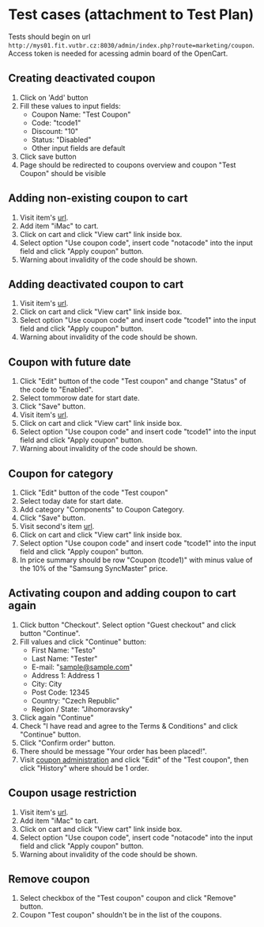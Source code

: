 # Test cases (attachment to Test Plan)

Tests should begin on url `http://mys01.fit.vutbr.cz:8030/admin/index.php?route=marketing/coupon`. Access token is needed for acessing admin board of the OpenCart.

## Creating deactivated coupon
1. Click on 'Add' button
2. Fill these values to input fields:
    * Coupon Name: "Test Coupon"
    * Code: "tcode1"
    * Discount: "10"
    * Status: "Disabled"
    * Other input fields are default
3. Click save button
4. Page should be redirected to coupons overview and coupon "Test Coupon" should be visible

## Adding non-existing coupon to cart
1. Visit item's [url](http://mys01.fit.vutbr.cz:8030/index.php?route=product/product&path=20_27&product_id=41).
2. Add item "iMac" to cart.
3. Click on cart and click "View cart" link inside box.
4. Select option "Use coupon code", insert code "notacode" into the input field and click "Apply coupon" button.
5. Warning about invalidity of the code should be shown.

## Adding deactivated coupon to cart
1. Visit item's [url](http://mys01.fit.vutbr.cz:8030/index.php?route=product/product&path=20_27&product_id=41).
2. Click on cart and click "View cart" link inside box.
3. Select option "Use coupon code" and insert code "tcode1" into the input field and click "Apply coupon" button.
4. Warning about invalidity of the code should be shown.

## Coupon with future date 
1. Click "Edit" button of the code "Test coupon" and change "Status" of the code to "Enabled".
2. Select tommorow date for start date.
3. Click "Save" button. 
4. Visit item's [url](http://mys01.fit.vutbr.cz:8030/index.php?route=product/product&path=20_27&product_id=41).
5. Click on cart and click "View cart" link inside box.
6. Select option "Use coupon code" and insert code "tcode1" into the input field and click "Apply coupon" button.
7. Warning about invalidity of the code should be shown.

## Coupon for category
1. Click "Edit" button of the code "Test coupon" 
2. Select today date for start date.
3. Add category "Components" to Coupon Category.
4. Click "Save" button. 
5. Visit second's item [url](mys01.fit.vutbr.cz:8030/index.php?route=product/product&path=25_28&product_id=33).
6. Click on cart and click "View cart" link inside box.
7. Select option "Use coupon code" and insert code "tcode1" into the input field and click "Apply coupon" button.
8. In price summary should be row "Coupon (tcode1)" with minus value of the 10% of the "Samsung SyncMaster" price.


## Activating coupon and adding coupon to cart again
1. Click button "Checkout". Select option "Guest checkout" and click button "Continue".
2. Fill values and click "Continue" button: 
    * First Name: "Testo"
    * Last Name: "Tester"
    * E-mail: "sample@sample.com"
    * Address 1: Address 1
    * City: City
    * Post Code: 12345
    * Country: "Czech Republic"
    * Region / State: "Jihomoravsky"
3. Click again "Continue"
4. Check "I have read and agree to the Terms & Conditions" and click "Continue" button.
5. Click "Confirm order" button.
6. There should be message "Your order has been placed!".
7. Visit [coupon administration](http://mys01.fit.vutbr.cz:8030/admin/index.php?route=marketing/coupon) and click "Edit" of the "Test coupon", then click "History" where should be 1 order.

## Coupon usage restriction
1. Visit item's [url](http://mys01.fit.vutbr.cz:8030/index.php?route=product/product&path=20_27&product_id=41).
2. Add item "iMac" to cart.
3. Click on cart and click "View cart" link inside box.
4. Select option "Use coupon code", insert code "notacode" into the input field and click "Apply coupon" button.
5. Warning about invalidity of the code should be shown.

## Remove coupon
1. Select checkbox of the "Test coupon" coupon and click "Remove" button.
2. Coupon "Test coupon" shouldn't be in the list of the coupons.